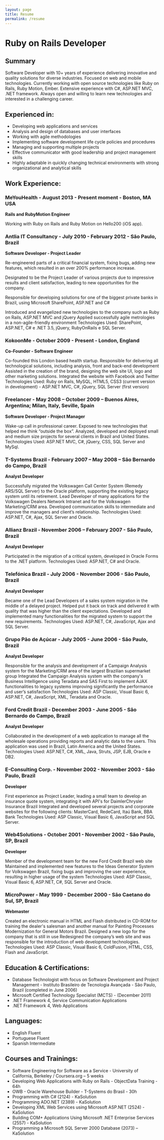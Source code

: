 ```yaml
---
layout: page
title: Resume
permalink: /resume
---
```


# Ruby on Rails Developer

## Summary
Software Developer with 10+ years of experience delivering innovative and quality solutions for diverse industries. Focused on web and mobile technologies. Currently working with open source technologies like Ruby on Rails, Ruby Motion, Ember. Extensive experience with C#, ASP.NET MVC, .NET framework. Always open and willing to learn new technologies and interested in a challenging career.

## Experienced in:
 - Developing web applications and services
 - Analysis and design of databases and user interfaces
 - Working with agile methodologies
 - Implementing software development life cycle policies and procedures
 - Managing and supporting multiple projects
 - Effective communicator with good leadership and project management skills
 - Highly adaptable in quickly changing technical environments with strong organizational and analytical skills


## Work Experience:

### MeYouHealth - August 2013 - Present moment - Boston, MA USA

__Rails and RubyMotion Engineer__

Working with Ruby on Rails and Ruby Motion on Hello200 (iOS app).


### Antlia IT Consultancy - July 2010 - February 2012 - São Paulo, Brazil

__Software Developer - Project Leader__

Re-engineered parts of a critical financial system, fixing bugs, adding new features, which resulted in an over 200% performance increase.

Designated to be the Project Leader of various projects due to impressive results and client satisfaction, leading to new opportunities for the company.

Responsible for developing solutions for one of the biggest private banks in Brazil, using Microsoft SharePoint, ASP.NET and C#

Introduced and evangelized new technologies to the company such as Ruby on Rails, ASP.NET MVC and jQuery
Applied successfully agile metrologies in a non-agile-friendly environment
Technologies Used: SharePoint, ASP.NET, C# e .NET 3.5, jQuery, RubyOnRails e SQL Server.

### KokoonMe - October 2009 - Present - London, England

__Co-Founder - Software Engineer__

Co-founded this London based health startup.
Responsible for delivering all technological solutions, including analysis, front and back-end development
Assisted in the creation of the brand, designing the web site UI, logo and other marketing solutions.
Integrated the website with Facebook and Twitter
Technologies Used: Ruby on Rails, MySQL, HTML5, CSS3 (current version in development) - ASP.NET MVC, C#, jQuery, SQL Server (first version)

### Freelancer - May 2008 – October 2009 – Buenos Aires, Argentina; Milan, Italy, Seville, Spain

__Software Developer - Project Manager__

Wake-up call in professional career. Exposed to new technologies that helped me think “outside the box”.
Analyzed, developed and deployed small and medium size projects for several clients in Brazil and United States.
Technologies Used: ASP.NET MVC, C#, jQuery, CSS, SQL Server and MySql.

### T-Systems Brazil - February 2007 – May 2008 – São Bernardo do Campo, Brazil

__Analyst Developer__

Successfully migrated the Volkswagen Call Center System (Remedy ARS/SQL Server) to the Oracle platform, supporting the existing legacy system until its retirement.
Lead Developer of many applications for the Volkswagen Dealers Network Intranet and for the Volkswagen Marketing/CRM area.
Developed communication skills to intermediate and improve the managers and client’s relationship.
Technologies Used: ASP.NET, C#, Ajax, SQL Server and Oracle.

### Allianz Brazil - November 2006 – February 2007 - São Paulo, Brazil

__Analyst Developer__

Participated in the migration of a critical system, developed in Oracle Forms to the .NET platform.
Technologies Used: ASP.NET, C# and Oracle.

### Telefónica Brazil - July 2006 - November 2006 - São Paulo, Brazil

__Analyst Developer__

Became one of the Lead Developers of a sales system migration in the middle of a delayed project. Helped put it back on track and delivered it with quality that was higher than the client expectations.
Developed and implemented many functionalities for the migrated system to support the new requirements.
Technologies Used: ASP.NET, C#, JavaScript, Ajax and SQL Server.

### Grupo Pão de Açúcar - July 2005 - June 2006 - São Paulo, Brazil

__Analyst Developer__

Responsible for the analysis and development of a Campaign Analysis system for the Marketing/CRM area of the largest Brazilian supermarket group
Integrated the Campaign Analysis system with the company's Business Intelligence using Teradata and SAS
First to implement AJAX functionalities to legacy systems improving significantly the performance and user’s satisfaction
Technologies Used: ASP Classic, Visual Basic 6, ASP.NET, C#, JavaScript, XML, Teradata and Oracle.

### Ford Credit Brazil - December 2003 - June 2005 - São Bernardo do Campo, Brazil

__Analyst Developer__

Collaborated in the development of a web application to manage all the wholesale operations providing reports and analytic data to the users. This application was used in Brazil, Latin America and the United States.
Technologies Used: ASP.NET, C#, XML, Java, Struts, JSP, EJB, Oracle e DB2.

### E-Consulting Corp. - November 2002 - November 2003 - São Paulo, Brazil

__Developer__

First experience as Project Leader, leading a small team to develop an insurance quote system, integrating it with API's for DaimlerChrysler Insurance Brazil
Integrated and developed several projects and corporate websites for the following clients: MasterCard, RedeCard, Itaú Bank, BBA Bank
Technologies Used: ASP Classic, Visual Basic 6, JavaScript and SQL Server.

### Web4Solutions - October 2001 - November 2002 - São Paulo, SP, Brazil

__Developer__

Member of the development team for the new Ford Credit Brazil web site
Maintained and implemented new features to the Ideas Generator System for Volkswagen Brazil, fixing bugs and improving the user experience, resulting in higher usage of the system
Technologies Used: ASP Classic, Visual Basic 6, ASP.NET, C#, SQL Server and Oracle.

### MicroPower - May 1999 - December 2000 - São Caetano do Sul, SP, Brazil

__Webmaster__

Created an electronic manual in HTML and Flash distributed in CD-ROM for training the dealer's salesman and another manual for Painting Processes Modernization for General Motors Brazil.
Designed a new logo for the company that is still in use
Redesigned the company’s web site and was responsible for the introduction of web development technologies.
Technologies Used: ASP Classic, Visual Basic 6, ColdFusion, HTML, CSS, Flash and JavaScript.

## Education & Certifications:
 - Database Technologist with focus on Software Development and Project Management - Instituto Brasileiro de Tecnologia Avançada - São Paulo, Brazil (completed in June 2006)
 - Microsoft Certified Technology Specialist (MCTS) - (December 2011)
  - .NET Framework 4, Service Communication Applications
  - .NET Framework 4, Web Applications

## Languages:
 - English Fluent
 - Portuguese Fluent
 - Spanish Intermediate

## Courses and Trainings:
 - Software Engineering for Software as a Service - University of California, Berkeley / Coursera.org – 5 weeks
 - Developing Web Applications with Ruby on Rails - ObjectData Training - 64h
 - OWB - Oracle Warehouse Builder - T-Systems do Brasil - 30h
 - Programming with C# (2124) - KaSolution
 - Programming ADO.NET (2389) - KaSolution
 - Developing XML Web Services using Microsoft ASP.NET (2524) - KaSolution
 - Building COM+ Applications Using Microsoft .NET Enterprise Services (2557) - KaSolution
 - Programming a Microsoft SQL Server 2000 Database (2073) – KaSolution
